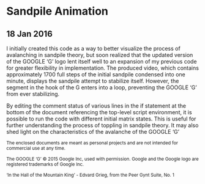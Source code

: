 # Sandpile Animation
## 18 Jan 2016 

I initially created this code as a way to better visualize the process of avalanching in sandpile theory, but soon realized that the updated version of the GOOGLE ‘G’ logo lent itself well to an expansion of my previous code for greater flexibility in implementation. The produced video, which contains approximately 1700 full steps of the initial sandpile condensed into one minute, displays the sandpile attempt to stabilize itself. However, the segment in the hook of the G enters into a loop, preventing the GOOGLE ‘G’ from ever stabilizing.

By editing the comment status of various lines in the if statement at the bottom of the document referencing the top-level script environment, it is possible to run the code with different initial matrix states. This is useful for further understanding the process of toppling in sandpile theory. It may also shed light on the characteristics of the avalanche of the GOOGLE ‘G’

<sub>The enclosed documents are meant as personal projects and are not intended for commercial use at any time.</sub>

<sub>The GOOGLE ‘G’ © 2015 Google Inc, used with permission. Google and the Google logo are registered trademarks of Google Inc.</sub>

<sub>‘In the Hall of the Mountain King’ - Edvard Grieg, from the Peer Gynt Suite, No. 1</sub>